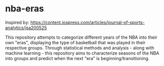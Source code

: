 # nba-eras

Inspired by: https://content.iospress.com/articles/journal-of-sports-analytics/jsa200525

This repository attempts to categorize different years of the NBA into their own "eras", displaying the type of basketball that was played in their respective groups. Through statistical methods and analysis - along with machine learning - this repository aims to characterize seasons of the NBA into groups and predict when the next "era" is beginning/transitioning.
